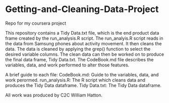 # Getting-and-Cleaning-Data-Project
Repo for my coursera project

This repository contains a Tidy Data.txt file, which is the end product data frame created by the run_analysis.R script.
The run_analyis.R script reads in the data from Samsung phones about activity movement. It then cleans the data.
The data is cleaned by applying the grep() function to select the desired variable columns.
The clean data can then be worked on to produce the final data frame, Tidy Data.txt.
The CodeBook.md file describes the variables, data, and work performed to alter those features.

A brief guide to each file:
CodeBook.md: Guide to the variables, data, and work perormed.
run_analysis.R: The R script which cleans data and produces the Tidy Data dataframe.
Tidy Data.txt: The Tidy Data dataframe.

All work was produced by C2C William Hatton.
